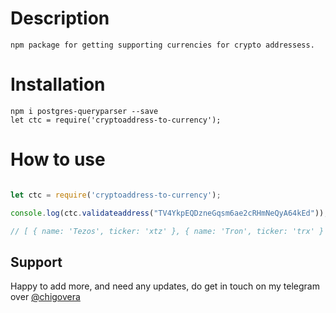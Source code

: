 # Description
    npm package for getting supporting currencies for crypto addressess.
# Installation

    npm i postgres-queryparser --save
    let ctc = require('cryptoaddress-to-currency');
    
# How to use
    
```js

let ctc = require('cryptoaddress-to-currency');

console.log(ctc.validateaddress("TV4YkpEQDzneGqsm6ae2cRHmNeQyA64kEd"));

// [ { name: 'Tezos', ticker: 'xtz' }, { name: 'Tron', ticker: 'trx' } ]

```
## Support

Happy to add more, and need any updates, do get in touch on my telegram over [@chigovera](#https://t.me/chigovera)
